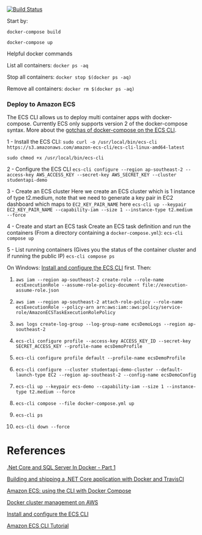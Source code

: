 [![Build Status](https://travis-ci.org/msepahvand/dotnetcore-docker.svg?branch=master)](https://travis-ci.org/msepahvand/dotnetcore-docker)

Start by:

`docker-compose build`

`docker-compose up`

Helpful docker commands

List all containers: `docker ps -aq`

Stop all containers: `docker stop $(docker ps -aq)`

Remove all containers: `docker rm $(docker ps -aq)`

### Deploy to Amazon ECS

The ECS CLI allows us to deploy multi container apps with docker-compose. Currently ECS only supports version 2 of the docker-compose syntax.
More about the [gotchas of docker-compose on the ECS CLI].

1 - Install the ECS CLI:
`sudo curl -o /usr/local/bin/ecs-cli https://s3.amazonaws.com/amazon-ecs-cli/ecs-cli-linux-amd64-latest`

`sudo chmod +x /usr/local/bin/ecs-cli`


2 - Configure the ECS CLI
`ecs-cli configure --region ap-southeast-2 --access-key AWS_ACCESS_KEY --secret-key AWS_SECRET_KEY --cluster studentapi-demo`

3 - Create an ECS cluster
Here we create an ECS cluster which is 1 instance of type t2.medium, note that we need to generate a key pair in EC2 dashboard which maps to `EC2_KEY_PAIR_NAME` here
`ecs-cli up --keypair EC2_KEY_PAIR_NAME --capability-iam --size 1 --instance-type t2.medium --force`

4 - Create and start an ECS task
Create an ECS task definition and run the containers (From a directory containing a `docker-compose.yml`):
`ecs-cli compose up`

5 - List running containers (Gives you the status of the container cluster and if running the public IP)
`ecs-cli compose ps`

On Windows:
[Install and configure the ECS CLI] first. Then:

1) `aws iam --region ap-southeast-2 create-role --role-name ecsExecutionRole --assume-role-policy-document file://execution-assume-role.json`

2) `aws iam --region ap-southeast-2 attach-role-policy --role-name ecsExecutionRole --policy-arn arn:aws:iam::aws:policy/service-role/AmazonECSTaskExecutionRolePolicy`
3) `aws logs create-log-group --log-group-name ecsDemoLogs --region ap-southeast-2`
4) `ecs-cli configure profile --access-key ACCESS_KEY_ID --secret-key SECRET_ACCESS_KEY --profile-name ecsDemoProfile`
5) `ecs-cli configure profile default --profile-name ecsDemoProfile`
6) `ecs-cli configure --cluster studentapi-demo-cluster --default-launch-type EC2 --region ap-southeast-2 --config-name ecsDemoConfig`
7) `ecs-cli up --keypair ecs-demo --capability-iam --size 1 --instance-type t2.medium --force`
8) `ecs-cli compose --file docker-compose.yml up`
9) `ecs-cli ps`
10) `ecs-cli down --force`

# References
[.Net Core and SQL Server In Docker - Part 1]

[Building and shipping a .NET Core application with Docker and TravisCI]

[Amazon ECS: using the CLI with Docker Compose]

[Docker cluster management on AWS]

[Install and configure the ECS CLI]

[Amazon ECS CLI Tutorial]

[.Net Core and SQL Server In Docker - Part 1]: <http://blog.kontena.io/dot-net-core-and-sql-server-in-docker/>

[Building and shipping a .NET Core application with Docker and TravisCI]: <https://dusted.codes/building-and-shipping-a-dotnet-core-application-with-docker-and-travisci>

[Docker cluster management on AWS]:<https://laszlo.cloud/Docker-cluster-management-on-AWS>

[gotchas of docker-compose on the ECS CLI]:<https://laszlo.cloud/Docker-cluster-management-on-AWS>

[Amazon ECS: using the CLI with Docker Compose]:<https://medium.com/@Electricste/amazon-ecs-using-the-cli-with-docker-compose-74287f19b181>

[Install and configure the ECS CLI]:<http://docs.aws.amazon.com/AmazonECS/latest/developerguide/ECS_CLI_installation.html>

[Amazon ECS CLI Tutorial]:<http://docs.aws.amazon.com/AmazonECS/latest/developerguide/ECS_CLI_tutorial.html>